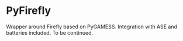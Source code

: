 # PyFirefly
Wrapper around Firefly based on PyGAMESS. Integration with ASE and batteries included. To be continued.
